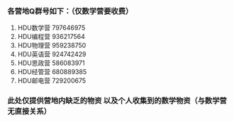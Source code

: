 ### 各营地Q群号如下：（仅数学营要收费）
  1. HDU数学营  797646975
  2. HDU编程营  936217564
  3. HDU物理营  959238750
  4. HDU英语营  924742429
  5. HDU思政营  586083971
  6. HDU经管营  680889385
  7. HDU邮电营  729200675


### 此处仅提供营地内缺乏的物资 以及个人收集到的数学物资（与数学营无直接关系）
